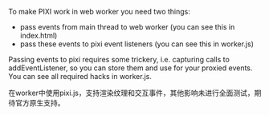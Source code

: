 To make PIXI work in web worker you need two things:
- pass events from main thread to web worker (you can see this in index.html)
- pass these events to pixi event listeners (you can see this in worker.js)

Passing events to pixi requires some trickery, i.e. capturing calls to addEventListener, so you can store them and use for your proxied events. 
You can see all required hacks in worker.js.

在worker中使用pixi.js，支持渲染纹理和交互事件，其他影响未进行全面测试，期待官方原生支持。
